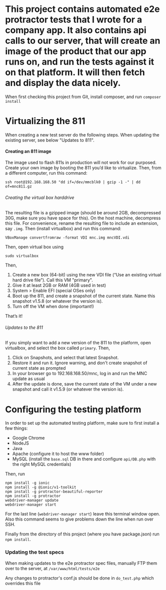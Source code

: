 # This project contains automated e2e protractor tests that I wrote for a company app. It also contains api calls to our server, that will create an image of the product that our app runs on, and run the tests against it on that platform. It will then fetch and display the data nicely.


When first checking this project from Git, install composer, and run 
```composer install```

# Virtualizing the 811

When creating a new test server do the following steps. When updating the existing server, see below "Updates to 811".

#### Creating an 811 image

The image used to flash 811s in production will not work for our purposed. Create your own image by booting the 811 you’d like to virtualize. Then, from a different computer, run this command:
```
ssh root@192.168.168.50 "dd if=/dev/mmcblk0 | gzip -1 -" | dd of=mnc811.gz
```

###### Creating the virtual box harddrive

The resulting file is a gzipped image (should be around 2GB, decompressed 30G, make sure you have space for this).
On the host machine, decompress this file. For convenience, rename the resulting file to include an extension, say ```.img```.
Then (install virtualbox) and run this command:

```
VBoxManage convertfromraw -format VDI mnc.img mncVDI.vdi
```

Then, open virtual box using
```
sudo virtualbox
```

Then,
1. Create a new box (64-bit) using the new VDI file (“Use an existing virtual hard drive file”). Call this VM "primary".
2. Give it at least 2GB or RAM (4GB used in test)
3. System > Enable EFI (special OSes only)
4. Boot up the 811, and create a snapshot of the current state. Name this snapshot v1.5.8 (or whatever the version is).
5. Turn off the VM when done (important!)

That’s it!

###### Updates to the 811
If you simply want to add a new version of the 811 to the platform, open virtualbox, and select the box called ```primary```.
Then,
1. Click on Snapshots, and select that latest Snapshot.
2. Restore it and run it. Ignore warning, and don't create snapshot of current state as prompted
3. In your browser go to 192.168.168.50/mnc, log in and run the MNC update as usual
4. After the update is done, save the current state of the VM under a new snapshot and call it v1.5.9 (or whatever the version is).

# Configuring the testing platform
In order to set up the automated testing platform,
make sure to first install a few things:
- Google Chrome
- NodeJS
- Java
- Apache (configure it to host the www folder)
- MySQL (install the ```base.sql``` DB in there and configure ```api/DB.php``` with the right MySQL credentials)

Then, run
```
npm install -g ionic
npm install -g @ionic/v1-toolkit
npm install -g protractor-beautiful-reporter
npm install -g protractor
webdriver-manager update
webdriver-manager start
```
For the last line (```webdriver-manager start```) leave this terminal window open. Also this command seems to give problems down the line when run over SSH.

Finally from the directory of this project (where you have package.json) run
```npm install```.

### Updating the test specs
When making updates to the e2e protractor spec files, manually FTP them over to the server, at ```/var/www/html/tests/e2e```

Any changes to protractor's conf.js should be done in ```do_test.php``` which overrides this file

